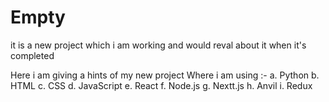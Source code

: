 # Empty

it is a new project which i am working and would reval about it when it's completed

Here i am giving a hints of my new project 
Where i am using :-
    a. Python
    b. HTML
    c. CSS
    d. JavaScript
    e. React
    f. Node.js
    g. Nextt.js
    h. Anvil
    i. Redux
